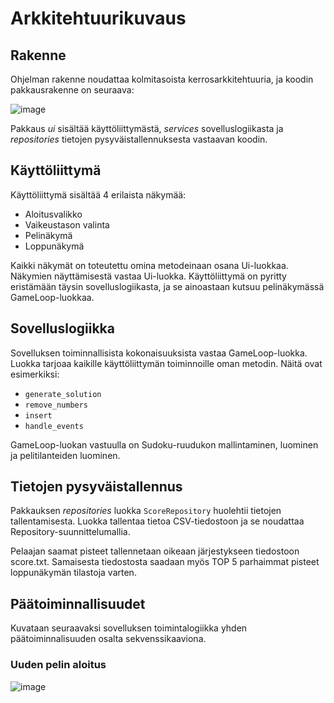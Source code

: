 # Arkkitehtuurikuvaus

## Rakenne
Ohjelman rakenne noudattaa kolmitasoista kerrosarkkitehtuuria, ja koodin pakkausrakenne on seuraava:

![image](https://user-images.githubusercontent.com/117500758/207262820-0d906bd9-5a4a-45e5-9d0d-8a239035c2f2.png)

Pakkaus *ui* sisältää käyttöliittymästä, *services* sovelluslogiikasta ja *repositories* tietojen pysyväistallennuksesta vastaavan koodin.

## Käyttöliittymä

Käyttöliittymä sisältää 4 erilaista näkymää:

- Aloitusvalikko
- Vaikeustason valinta
- Pelinäkymä
- Loppunäkymä

Kaikki näkymät on toteutettu omina metodeinaan osana Ui-luokkaa. Näkymien näyttämisestä vastaa Ui-luokka. Käyttöliittymä on pyritty eristämään täysin sovelluslogiikasta, ja se ainoastaan kutsuu pelinäkymässä GameLoop-luokkaa. 

## Sovelluslogiikka

Sovelluksen toiminnallisista kokonaisuuksista vastaa GameLoop-luokka. Luokka tarjoaa kaikille käyttöliittymän toiminnoille oman metodin. Näitä ovat esimerkiksi: 

- ```generate_solution```
- ```remove_numbers```
- ```insert```
- ```handle_events```

GameLoop-luokan vastuulla on Sudoku-ruudukon mallintaminen, luominen ja pelitilanteiden luominen.

## Tietojen pysyväistallennus

Pakkauksen *repositories* luokka ```ScoreRepository``` huolehtii tietojen tallentamisesta. Luokka tallentaa tietoa CSV-tiedostoon ja se noudattaa Repository-suunnittelumallia. 

Pelaajan saamat pisteet tallennetaan oikeaan järjestykseen tiedostoon score.txt. Samaisesta tiedostosta saadaan myös TOP 5 parhaimmat pisteet loppunäkymän tilastoja varten.

## Päätoiminnallisuudet

Kuvataan seuraavaksi sovelluksen toimintalogiikka yhden päätoiminnalisuuden osalta sekvenssikaaviona.

### Uuden pelin aloitus

![image](https://user-images.githubusercontent.com/117500758/209475501-aaa942c6-05d9-4fa8-8170-1db63c864316.png)







